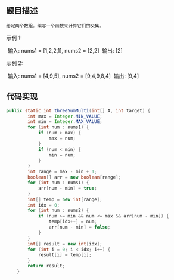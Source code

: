 ## 题目描述

	给定两个数组，编写一个函数来计算它们的交集。

示例 1:

​	输入: nums1 = [1,2,2,1], nums2 = [2,2]
​	输出: [2]

示例 2:

​	输入: nums1 = [4,9,5], nums2 = [9,4,9,8,4]
​	输出: [9,4]

## 代码实现

```java
public static int threeSumMulti(int[] A, int target) {
        int max = Integer.MIN_VALUE;
        int min = Integer.MAX_VALUE;
        for (int num : nums1) {
            if (num > max) {
                max = num;
            }
            if (num < min) {
                min = num;
            }
        }
        int range = max - min + 1;
        boolean[] arr = new boolean[range];
        for (int num : nums1) {
            arr[num - min] = true;
        }
        int[] temp = new int[range];
        int idx = 0;
        for (int num : nums2) {
            if (num >= min && num <= max && arr[num - min]) {
                temp[idx++] = num;
                arr[num - min] = false;
            }
        }
        int[] result = new int[idx];
        for (int i = 0; i < idx; i++) {
            result[i] = temp[i];
        }
        return result;
    }
```
